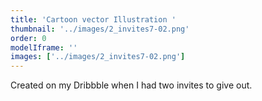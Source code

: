 ```yaml
---
title: 'Cartoon vector Illustration '
thumbnail: '../images/2_invites7-02.png'
order: 0
modelIframe: ''
images: ['../images/2_invites7-02.png']
---
```


Created on my Dribbble when I had two invites to give out.
